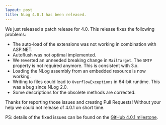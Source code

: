 ```yaml
---
layout: post
title: NLog 4.0.1 has been released. 
---
```


We just released a patch release for 4.0. This release fixes the following problems:

* The auto-load of the extensions was not working in combination with ASP.NET.
* Autoflush was not optimal implemented.
* We reverted an unneeded breaking change in `MailTarget`. The `SMTP` property is not required anymore. This is consistent with 3.x.
* Loading the NLog assembly from an embedded resource is now working.
* Writing to files could lead to `OverflowExceptions` in 64-bit runtime. This was a bug since NLog 2.0.
* Some descriptions for the obsolete methods are corrected.

Thanks for reporting those issues and creating Pull Requests! Without your help we could not release of 4.0.1 on short time.

PS: details of the fixed issues can be found on the [GitHub 4.0.1 milestone](https://github.com/NLog/NLog/issues?q=milestone%3A4.0.1).
